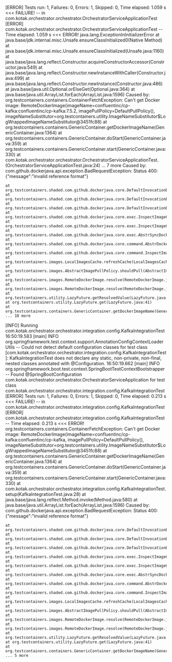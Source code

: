[ERROR] Tests run: 1, Failures: 0, Errors: 1, Skipped: 0, Time elapsed: 1.059 s <<< FAILURE! -- in com.kotak.orchestrator.orchestrator.OrchestratorServiceApplicationTest
[ERROR] com.kotak.orchestrator.orchestrator.OrchestratorServiceApplicationTest -- Time elapsed: 1.059 s <<< ERROR!
java.lang.ExceptionInInitializerError
	at java.base/jdk.internal.misc.Unsafe.ensureClassInitialized0(Native Method)
	at java.base/jdk.internal.misc.Unsafe.ensureClassInitialized(Unsafe.java:1160)
	at java.base/java.lang.reflect.Constructor.acquireConstructorAccessor(Constructor.java:549)
	at java.base/java.lang.reflect.Constructor.newInstanceWithCaller(Constructor.java:499)
	at java.base/java.lang.reflect.Constructor.newInstance(Constructor.java:486)
	at java.base/java.util.Optional.orElseGet(Optional.java:364)
	at java.base/java.util.ArrayList.forEach(ArrayList.java:1596)
Caused by: org.testcontainers.containers.ContainerFetchException: Can't get Docker image: RemoteDockerImage(imageName=confluentinc/cp-kafka:confluentinc/cp-kafka:7.5.2, imagePullPolicy=DefaultPullPolicy(), imageNameSubstitutor=org.testcontainers.utility.ImageNameSubstitutor$LogWrappedImageNameSubstitutor@3451fc88)
	at org.testcontainers.containers.GenericContainer.getDockerImageName(GenericContainer.java:1364)
	at org.testcontainers.containers.GenericContainer.doStart(GenericContainer.java:359)
	at org.testcontainers.containers.GenericContainer.start(GenericContainer.java:330)
	at com.kotak.orchestrator.orchestrator.OrchestratorServiceApplicationTest.<clinit>(OrchestratorServiceApplicationTest.java:24)
	... 7 more
Caused by: com.github.dockerjava.api.exception.BadRequestException: Status 400: {"message":"invalid reference format"}

	at org.testcontainers.shaded.com.github.dockerjava.core.DefaultInvocationBuilder.execute(DefaultInvocationBuilder.java:237)
	at org.testcontainers.shaded.com.github.dockerjava.core.DefaultInvocationBuilder.get(DefaultInvocationBuilder.java:202)
	at org.testcontainers.shaded.com.github.dockerjava.core.DefaultInvocationBuilder.get(DefaultInvocationBuilder.java:74)
	at org.testcontainers.shaded.com.github.dockerjava.core.exec.InspectImageCmdExec.execute(InspectImageCmdExec.java:28)
	at org.testcontainers.shaded.com.github.dockerjava.core.exec.InspectImageCmdExec.execute(InspectImageCmdExec.java:13)
	at org.testcontainers.shaded.com.github.dockerjava.core.exec.AbstrSyncDockerCmdExec.exec(AbstrSyncDockerCmdExec.java:21)
	at org.testcontainers.shaded.com.github.dockerjava.core.command.AbstrDockerCmd.exec(AbstrDockerCmd.java:33)
	at org.testcontainers.shaded.com.github.dockerjava.core.command.InspectImageCmdImpl.exec(InspectImageCmdImpl.java:39)
	at org.testcontainers.images.LocalImagesCache.refreshCache(LocalImagesCache.java:42)
	at org.testcontainers.images.AbstractImagePullPolicy.shouldPull(AbstractImagePullPolicy.java:24)
	at org.testcontainers.images.RemoteDockerImage.resolve(RemoteDockerImage.java:70)
	at org.testcontainers.images.RemoteDockerImage.resolve(RemoteDockerImage.java:28)
	at org.testcontainers.utility.LazyFuture.getResolvedValue(LazyFuture.java:20)
	at org.testcontainers.utility.LazyFuture.get(LazyFuture.java:41)
	at org.testcontainers.containers.GenericContainer.getDockerImageName(GenericContainer.java:1362)
	... 10 more

[INFO] Running com.kotak.orchestrator.orchestrator.integration.config.KafkaIntegrationTest
16:50:19.583 [main] INFO org.springframework.test.context.support.AnnotationConfigContextLoaderUtils -- Could not detect default configuration classes for test class [com.kotak.orchestrator.orchestrator.integration.config.KafkaIntegrationTest]: KafkaIntegrationTest does not declare any static, non-private, non-final, nested classes annotated with @Configuration.
16:50:19.662 [main] INFO org.springframework.boot.test.context.SpringBootTestContextBootstrapper -- Found @SpringBootConfiguration com.kotak.orchestrator.orchestrator.OrchestratorServiceApplication for test class com.kotak.orchestrator.orchestrator.integration.config.KafkaIntegrationTest
[ERROR] Tests run: 1, Failures: 0, Errors: 1, Skipped: 0, Time elapsed: 0.213 s <<< FAILURE! -- in com.kotak.orchestrator.orchestrator.integration.config.KafkaIntegrationTest
[ERROR] com.kotak.orchestrator.orchestrator.integration.config.KafkaIntegrationTest -- Time elapsed: 0.213 s <<< ERROR!
org.testcontainers.containers.ContainerFetchException: Can't get Docker image: RemoteDockerImage(imageName=confluentinc/cp-kafka:confluentinc/cp-kafka, imagePullPolicy=DefaultPullPolicy(), imageNameSubstitutor=org.testcontainers.utility.ImageNameSubstitutor$LogWrappedImageNameSubstitutor@3451fc88)
	at org.testcontainers.containers.GenericContainer.getDockerImageName(GenericContainer.java:1364)
	at org.testcontainers.containers.GenericContainer.doStart(GenericContainer.java:359)
	at org.testcontainers.containers.GenericContainer.start(GenericContainer.java:330)
	at com.kotak.orchestrator.orchestrator.integration.config.KafkaIntegrationTest.setup(KafkaIntegrationTest.java:28)
	at java.base/java.lang.reflect.Method.invoke(Method.java:580)
	at java.base/java.util.ArrayList.forEach(ArrayList.java:1596)
Caused by: com.github.dockerjava.api.exception.BadRequestException: Status 400: {"message":"invalid reference format"}

	at org.testcontainers.shaded.com.github.dockerjava.core.DefaultInvocationBuilder.execute(DefaultInvocationBuilder.java:237)
	at org.testcontainers.shaded.com.github.dockerjava.core.DefaultInvocationBuilder.get(DefaultInvocationBuilder.java:202)
	at org.testcontainers.shaded.com.github.dockerjava.core.DefaultInvocationBuilder.get(DefaultInvocationBuilder.java:74)
	at org.testcontainers.shaded.com.github.dockerjava.core.exec.InspectImageCmdExec.execute(InspectImageCmdExec.java:28)
	at org.testcontainers.shaded.com.github.dockerjava.core.exec.InspectImageCmdExec.execute(InspectImageCmdExec.java:13)
	at org.testcontainers.shaded.com.github.dockerjava.core.exec.AbstrSyncDockerCmdExec.exec(AbstrSyncDockerCmdExec.java:21)
	at org.testcontainers.shaded.com.github.dockerjava.core.command.AbstrDockerCmd.exec(AbstrDockerCmd.java:33)
	at org.testcontainers.shaded.com.github.dockerjava.core.command.InspectImageCmdImpl.exec(InspectImageCmdImpl.java:39)
	at org.testcontainers.images.LocalImagesCache.refreshCache(LocalImagesCache.java:42)
	at org.testcontainers.images.AbstractImagePullPolicy.shouldPull(AbstractImagePullPolicy.java:24)
	at org.testcontainers.images.RemoteDockerImage.resolve(RemoteDockerImage.java:70)
	at org.testcontainers.images.RemoteDockerImage.resolve(RemoteDockerImage.java:28)
	at org.testcontainers.utility.LazyFuture.getResolvedValue(LazyFuture.java:20)
	at org.testcontainers.utility.LazyFuture.get(LazyFuture.java:41)
	at org.testcontainers.containers.GenericContainer.getDockerImageName(GenericContainer.java:1362)
	... 5 more
